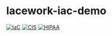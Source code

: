 # lacework-iac-demo

[![IaC](https://app.soluble.cloud/api/v1/public/badges/1f1f48f3-0269-4023-a730-f5b2577860f4.svg)](https://app.soluble.cloud/repos/details/github.com/timarenz/lacework-iac-demo)  [![CIS](https://app.soluble.cloud/api/v1/public/badges/4e153340-4a71-407c-b770-5f12b6424ba6.svg)](https://app.soluble.cloud/repos/details/github.com/timarenz/lacework-iac-demo)  [![HIPAA](https://app.soluble.cloud/api/v1/public/badges/6641f398-1dd9-4350-901b-d33802165bd9.svg)](https://app.soluble.cloud/repos/details/github.com/timarenz/lacework-iac-demo)  